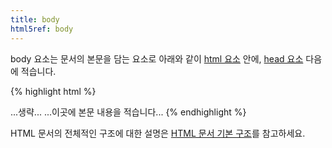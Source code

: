 ```yaml
---
title: body
html5ref: body
---
```

body 요소는 문서의 본문을 담는 요소로 아래와 같이 [html 요소](/html/html.html) 안에, [head 요소](/html/head.html) 다음에 적습니다.

{% highlight html %}
<!DOCTYPE html>
<html>
  <head>
    ...생략...
  </head>
  <body>
    ...이곳에 본문 내용을 적습니다...
  </body>
</html>
{% endhighlight %}

HTML 문서의 전체적인 구조에 대한 설명은 [HTML 문서 기본 구조](/docs/HTML_boilerplate.html)를 참고하세요.
